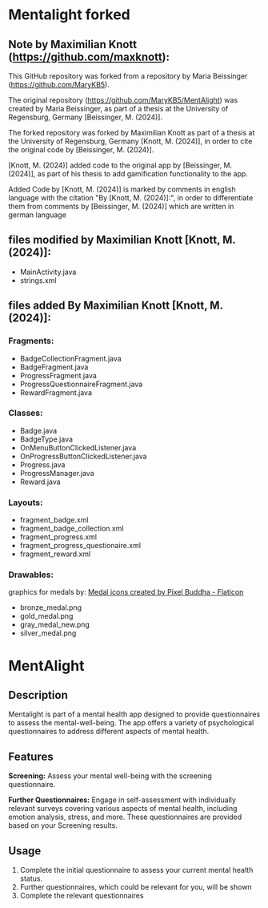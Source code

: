 # Mentalight forked

## Note by Maximilian Knott (https://github.com/maxknott):

This GitHub repository was forked from a repository by Maria Beissinger (https://github.com/MaryKB5).

The original repository (https://github.com/MaryKB5/MentAlight) was created by Maria Beissinger,
as part of a thesis at the University of Regensburg, Germany [Beissinger, M. (2024)].

The forked repository was forked by Maximilian Knott as part of a thesis at the University of Regensburg, Germany [Knott, M. (2024)],
in order to cite the original code by [Beissinger, M. (2024)].

[Knott, M. (2024)] added code to the original app by [Beissinger, M. (2024)],
as part of his thesis to add gamification functionality to the app.

Added Code by [Knott, M. (2024)] is marked by comments in english language with the citation "By [Knott, M. (2024)]:",
in order to differentiate them from comments by [Beissinger, M. (2024)] which are written in german language


## files modified by Maximilian Knott [Knott, M. (2024)]:

- MainActivity.java
- strings.xml


## files added By Maximilian Knott [Knott, M. (2024)]:

### Fragments:
- BadgeCollectionFragment.java
- BadgeFragment.java
- ProgressFragment.java
- ProgressQuestionnaireFragment.java
- RewardFragment.java

### Classes:
- Badge.java
- BadgeType.java
- OnMenuButtonClickedListener.java
- OnProgressButtonClickedListener.java
- Progress.java
- ProgressManager.java
- Reward.java

### Layouts:
- fragment_badge.xml
- fragment_badge_collection.xml
- fragment_progress.xml
- fragment_progress_questionaire.xml
- fragment_reward.xml

### Drawables: 
graphics for medals by: <a href="https://www.flaticon.com/free-icons/medal" title="medal icons">Medal icons created by Pixel Buddha - Flaticon</a>
- bronze_medal.png
- gold_medal.png
- gray_medal_new.png
- silver_medal.png



# MentAlight

## Description
Mentalight is part of a mental health app designed to provide questionnaires to assess the mental-well-being. The app offers a variety of psychological questionnaires to address different aspects of mental health.

## Features
**Screening:** Assess your mental well-being with the screening questionnaire.

**Further Questionnaires:** Engage in self-assessment with individually relevant surveys covering various aspects of mental health, including emotion analysis, stress, and more. These questionnaires are provided based on your Screening results.
  

## Usage
1. Complete the initial questionnaire to assess your current mental health status.
2. Further questionnaires, which could be relevant for you, will be shown 
3. Complete the relevant questionnaires
   


 
